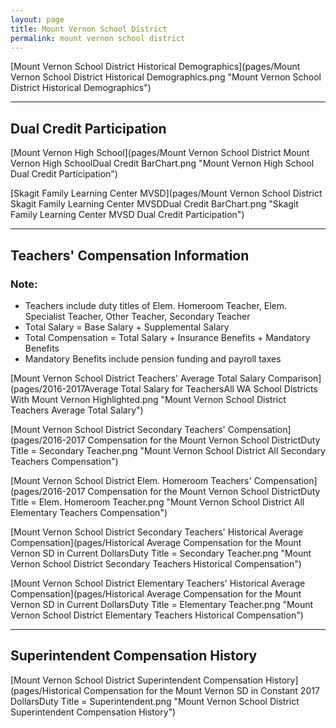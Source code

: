 ```yaml
---
layout: page
title: Mount Vernon School District
permalink: mount vernon school district
---
```



[Mount Vernon School District Historical Demographics](pages/Mount Vernon School District Historical Demographics.png "Mount Vernon School District Historical Demographics")

___

## Dual Credit Participation

[Mount Vernon High School](pages/Mount Vernon School District Mount Vernon High SchoolDual Credit BarChart.png "Mount Vernon High School Dual Credit Participation")

[Skagit Family Learning Center MVSD](pages/Mount Vernon School District Skagit Family Learning Center MVSDDual Credit BarChart.png "Skagit Family Learning Center MVSD Dual Credit Participation")


___

## Teachers' Compensation Information
### Note:
- Teachers include duty titles of Elem. Homeroom Teacher, Elem. Specialist Teacher, Other Teacher, Secondary Teacher
- Total Salary = Base Salary + Supplemental Salary
- Total Compensation = Total Salary + Insurance Benefits + Mandatory Benefits
- Mandatory Benefits include pension funding and payroll taxes

[Mount Vernon School District Teachers' Average Total Salary Comparison](pages/2016-2017Average Total Salary for TeachersAll WA School Districts With Mount Vernon Highlighted.png "Mount Vernon School District Teachers Average Total Salary")

[Mount Vernon School District Secondary Teachers' Compensation](pages/2016-2017 Compensation for the Mount Vernon School DistrictDuty Title = Secondary Teacher.png "Mount Vernon School District All Secondary Teachers Compensation")

[Mount Vernon School District Elem. Homeroom Teachers' Compensation](pages/2016-2017 Compensation for the Mount Vernon School DistrictDuty Title = Elem. Homeroom Teacher.png "Mount Vernon School District All Elementary Teachers Compensation")

[Mount Vernon School District Secondary Teachers' Historical Average Compensation](pages/Historical Average Compensation for the Mount Vernon SD in Current DollarsDuty Title = Secondary Teacher.png "Mount Vernon School District Secondary Teachers Historical Compensation")

[Mount Vernon School District Elementary Teachers' Historical Average Compensation](pages/Historical Average Compensation for the Mount Vernon SD in Current DollarsDuty Title = Elementary Teacher.png "Mount Vernon School District Elementary Teachers Historical Compensation")


___

## Superintendent Compensation History

[Mount Vernon School District Superintendent Compensation History](pages/Historical Compensation for the Mount Vernon SD in Constant 2017 DollarsDuty Title = Superintendent.png "Mount Vernon School District Superintendent Compensation History")

